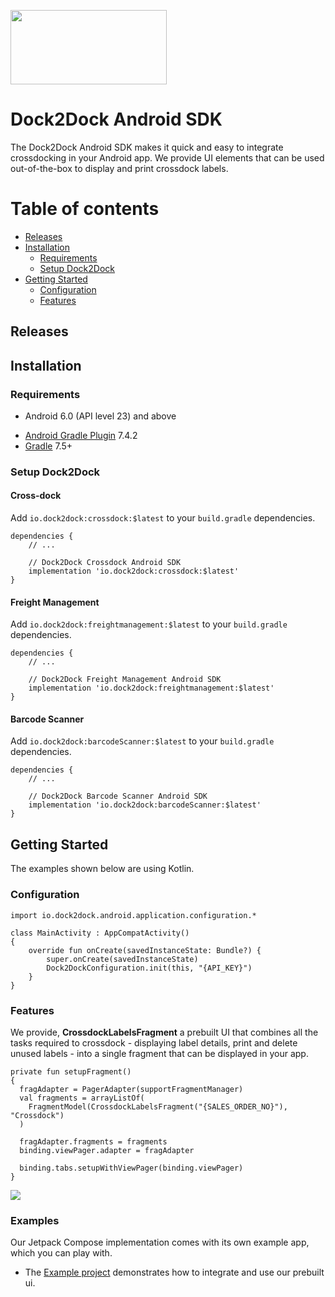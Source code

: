 [<img width="250" height="119" src="https://github.com/dock2dock/dock2dock-android/assets/20273969/f7ea7c93-59c1-45cb-875d-957e7d400c3f"/>](https://dock2dock.io)

# Dock2Dock Android SDK

The Dock2Dock Android SDK makes it quick and easy to integrate crossdocking in your Android app. We provide UI elements that can be used out-of-the-box to display and print crossdock labels.

Table of contents
=================

<!--ts-->
   * [Releases](#releases)
   * [Installation](#installation)
      * [Requirements](#requirements)
      * [Setup Dock2Dock](#setup-dock2dock)
   * [Getting Started](#getting-started)
      * [Configuration](#configuration)
      * [Features](#features)
<!--te-->

## Releases

## Installation

### Requirements

- Android 6.0 (API level 23) and above
* [Android Gradle Plugin](https://developer.android.com/studio/releases/gradle-plugin) 7.4.2
* [Gradle](https://gradle.org/releases/) 7.5+

### Setup Dock2Dock

#### Cross-dock

Add `io.dock2dock:crossdock:$latest` to your `build.gradle` dependencies.

```
dependencies {
    // ...
    
    // Dock2Dock Crossdock Android SDK
    implementation 'io.dock2dock:crossdock:$latest'
}
```

#### Freight Management

Add `io.dock2dock:freightmanagement:$latest` to your `build.gradle` dependencies.

```
dependencies {
    // ...
    
    // Dock2Dock Freight Management Android SDK
    implementation 'io.dock2dock:freightmanagement:$latest'
}
```

#### Barcode Scanner

Add `io.dock2dock:barcodeScanner:$latest` to your `build.gradle` dependencies.

```
dependencies {
    // ...
    
    // Dock2Dock Barcode Scanner Android SDK
    implementation 'io.dock2dock:barcodeScanner:$latest'
}
```

## Getting Started

The examples shown below are using Kotlin.

### Configuration

```
import io.dock2dock.android.application.configuration.*

class MainActivity : AppCompatActivity() 
{
    override fun onCreate(savedInstanceState: Bundle?) {
        super.onCreate(savedInstanceState)
        Dock2DockConfiguration.init(this, "{API_KEY}")
    }
}
```

### Features

We provide, **CrossdockLabelsFragment** a prebuilt UI that combines all the tasks required to crossdock - displaying label details, print and delete unused labels - into a single fragment that can be displayed in your app.

```
private fun setupFragment() 
{
  fragAdapter = PagerAdapter(supportFragmentManager)
  val fragments = arrayListOf(
    FragmentModel(CrossdockLabelsFragment("{SALES_ORDER_NO}"), "Crossdock")
  )

  fragAdapter.fragments = fragments
  binding.viewPager.adapter = fragAdapter

  binding.tabs.setupWithViewPager(binding.viewPager)
}
```
![](https://github.com/dock2dock/dock2dock-android/assets/20273969/eaa526cd-3459-43c7-a2b6-641008089cac)



### Examples

Our Jetpack Compose implementation comes with its own example app, which you can play with.

- The [Example project](https://github.com/dock2dock/dock2dock-android/tree/master/example) demonstrates how to integrate and use our prebuilt ui.



